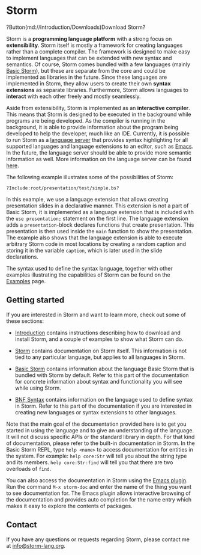 Storm
========

?Button(md://Introduction/Downloads)Download Storm?

Storm is a **programming language platform** with a strong focus on **extensibility**. Storm itself is
mostly a framework for creating languages rather than a complete compiler. The framework is designed
to make easy to implement languages that can be extended with new syntax and semantics. Of course,
Storm comes bundled with a few languages (mainly [Basic Storm](md://Basic_Storm)), but these are
separate from the core and could be implemented as libraries in the future. Since these languages
are implemented in Storm, they allow users to create their own **syntax extensions** as separate
libraries. Furthermore, Storm allows languages to **interact** with each other freely and mostly
seamlessly.

Aside from extensibility, Storm is implemented as an **interactive compiler**. This means that Storm is
designed to be executed in the background while programs are being developed. As the compiler is
running in the background, it is able to provide information about the program being developed to
help the developer, much like an IDE. Currently, it is possible to run Storm as a
[language server](md://Storm/Language_server) that provides syntax highlighting for all supported
languages and language extensions to an editor, such as [Emacs](md://Storm/Language_server/Emacs_plugin).
In the future, the language server should be able to provide more semantic information as well.
More information on the language server can be found
[here](http://urn.kb.se/resolve?urn=urn:nbn:se:liu:diva-138847).

The following example illustrates some of the possibilities of Storm:

```
?Include:root/presentation/test/simple.bs?
```

In this example, we use a language extension that allows creating presentation slides in a
declarative manner. This extension is not a part of Basic Storm, it is implemented as a language
extension that is included with the `use presentation;` statement on the first line. The language
extension adds a `presentation`-block declares functions that create presentation. This presentation
is then used inside the `main` function to show the presentation. The example also shows that the
language extension is able to execute arbitrary Storm code in most locations by creating a random
caption and storing it in the variable `caption`, which is later used in the slide declarations.

The syntax used to define the syntax language, together with other examples illustrating the
capabilities of Storm can be found on the [Examples](md://Introduction/Examples) page.


Getting started
----------------

If you are interested in Storm and want to learn more, check out some of these sections:

* [Introduction](md://Introduction/) contains instructions describing how to download and install
  Storm, and a couple of examples to show what Storm can do.

* [Storm](md://Storm/) contains documentation on Storm itself. This information is not tied to any
  particular language, but applies to all languages in Storm.

* [Basic Storm](md://Basic_Storm/) contains information about the language Basic Storm that is
  bundled with Storm by default. Refer to this part of the documentation for concrete information
  about syntax and functionality you will see while using Storm.

* [BNF Syntax](md://BNF_Syntax/) contains information on the language used to define syntax in
  Storm. Refer to this part of the documentation if you are interested in creating new languages or
  syntax extensions to other languages.

Note that the main goal of the documentation provided here is to get you started in using the
language and to give an understanding of the language. It will not discuss specific APIs or the
standard library in depth. For that kind of documentation, please refer to the built-in
documentation in Storm. In the Basic Storm REPL, type `help <name>` to access documentation for
entities in the system. For example: `help core:Str` will tell you about the string type and its
members. `help core:Str:find` will tell you that there are two overloads of `find`.

You can also access the documentation in Storm using the
[Emacs plugin](md://Storm/Language_server/Emacs_plugin). Run the command `M-x storm-doc`
and enter the name of the thing you want to see documentation for. The Emacs plugin allows interactive
browsing of the documentation and provides auto completion for the name entry which makes it easy
to explore the contents of packages.


Contact
--------

If you have any questions or requests regarding Storm, please contact me at
[info@storm-lang.org](mailto:info@storm-lang.org).
